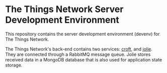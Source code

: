 # The Things Network Server Development Environment

This repository contains the server development environment (devenv) for The Things Network.

The Things Network's back-end contains two services: [croft](https://github.com/TheThingsNetwork/croft), and [jolie](https://github.com/TheThingsNetwork/jolie). They are connected through a RabbitMQ message queue. Jolie stores received data in a MongoDB database that is also used for application state storage.
